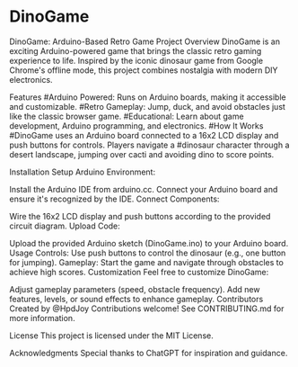 # DinoGame

DinoGame: Arduino-Based Retro Game Project
Overview
DinoGame is an exciting Arduino-powered game that brings the classic retro gaming experience to life. 
Inspired by the iconic dinosaur game from Google Chrome's offline mode, this project combines nostalgia 
with modern DIY electronics.


Features
#Arduino Powered: Runs on Arduino boards, making it accessible and customizable.
#Retro Gameplay: Jump, duck, and avoid obstacles just like the classic browser game.
#Educational: Learn about game development, Arduino programming, and electronics.
#How It Works
#DinoGame uses an Arduino board connected to a 16x2 LCD display and push buttons
for controls. Players navigate a #dinosaur character through a desert landscape,
jumping over cacti and avoiding dino to score points.

Installation
Setup Arduino Environment:

Install the Arduino IDE from arduino.cc.
Connect your Arduino board and ensure it's recognized by the IDE.
Connect Components:

Wire the 16x2 LCD display and push buttons according to the provided circuit diagram.
Upload Code:

Upload the provided Arduino sketch (DinoGame.ino) to your Arduino board.
Usage
Controls: Use push buttons to control the dinosaur (e.g., one button for jumping).
Gameplay: Start the game and navigate through obstacles to achieve high scores.
Customization
Feel free to customize DinoGame:

Adjust gameplay parameters (speed, obstacle frequency).
Add new features, levels, or sound effects to enhance gameplay.
Contributors
Created by @HpdJoy
Contributions welcome! See CONTRIBUTING.md for more information.

License
This project is licensed under the MIT License.

Acknowledgments
Special thanks to ChatGPT for inspiration and guidance.
